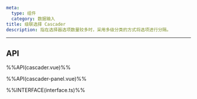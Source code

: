 ```yaml
meta:
  type: 组件
  category: 数据输入
title: 级联选择 Cascader
description: 指在选择器选项数量较多时，采用多级分类的方式将选项进行分隔。
```
---

<!--@include: ./__demo__/basic.md-->

<!--@include: ./__demo__/clear.md-->

<!--@include: ./__demo__/disabled.md-->

<!--@include: ./__demo__/format.md-->

<!--@include: ./__demo__/multiple.md-->

<!--@include: ./__demo__/check-strictly.md-->

<!--@include: ./__demo__/loading.md-->

<!--@include: ./__demo__/lazy-load.md-->

<!--@include: ./__demo__/search.md-->

<!--@include: ./__demo__/path.md-->

<!--@include: ./__demo__/fallback.md-->

<!--@include: ./__demo__/field-names.md-->

<!--@include: ./__demo__/expand.md-->

<!--@include: ./__demo__/panel.md-->

<!--@include: ./__demo__/virtual.md-->

## API

%%API(cascader.vue)%%

%%API(cascader-panel.vue)%%

%%INTERFACE(interface.ts)%%
